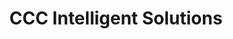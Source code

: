 ---
facebook: https://facebook.com/CCCIS
linkedin: https://linkedin.com/company/ccc-intelligent-solutions
logohandle: cccis
sort: cccis
title: CCC Intelligent Solutions
twitter: https://x.com/cccintelligent
website: https://cccis.com/
youtube: https://youtube.com/c/CCCIntelligentSolutions
---